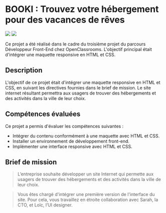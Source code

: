 # BOOKI : Trouvez votre hébergement pour des vacances de rêves

![](https://img.shields.io/badge/CSS3-1572B6?style=for-the-badge&logo=css3&logoColor=white)
![](https://img.shields.io/badge/HTML5-E34F26?style=for-the-badge&logo=html5&logoColor=white)

Ce projet a été réalisé dans le cadre du troisième projet du parcours Développeur Front-End chez OpenClassrooms. L'objectif principal était d'intégrer une maquette responsive en HTML et CSS.

## Description

L'objectif de ce projet était d'intégrer une maquette responsive en HTML et CSS, en suivant les directives fournies dans le brief de mission. Le site internet résultant permettra aux usagers de trouver des hébergements et des activités dans la ville de leur choix.

## Compétences évaluées

Ce projet a permis d'évaluer les compétences suivantes :

- Intégrer du contenu conformément à une maquette avec HTML et CSS.
- Installer un environnement de développement front-end.
- Implémenter une interface responsive avec HTML et CSS.

## Brief de mission

> L’entreprise souhaite développer un site Internet qui permette aux usagers de trouver des hébergements et des activités dans la ville de leur choix.

> Vous êtes chargé d'intégrer une première version de l'interface du site. Pour cela, vous travaillez en étroite collaboration avec Sarah, la CTO, et Loïc, l’UI designer. 
